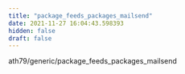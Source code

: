 ```yaml
---
title: "package_feeds_packages_mailsend"
date: 2021-11-27 16:04:43.598393
hidden: false
draft: false
---
```


ath79/generic/package_feeds_packages_mailsend

